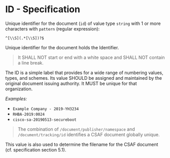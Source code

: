 # ID - Specification

Unique identifier for the document (`id`) of value type `string` with 1 or more characters with `pattern` (regular expression):

```regexp
^[\\S](.*[\\S])?$
```

Unique identifier for the document holds the Identifier.

> It SHALL NOT start or end with a white space and SHALL NOT contain a line break.

The ID is a simple label that provides for a wide range of numbering values, types, and schemes.
Its value SHOULD be assigned and maintained by the original document issuing authority.
It MUST be unique for that organization.

*Examples:*

* `Example Company - 2019-YH3234`
* `RHBA-2019:0024`
* `cisco-sa-20190513-secureboot`

> The combination of `/document/publisher/namespace` and `/document/tracking/id` identifies a CSAF document globally
> unique.

This value is also used to determine the filename for the CSAF document (cf. specification section 5.1).
